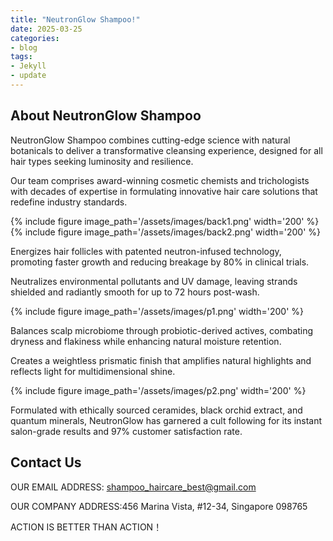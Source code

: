 ```yaml
---
title: "NeutronGlow Shampoo!"
date: 2025-03-25
categories:
- blog
tags:
- Jekyll
- update
---
```


## About NeutronGlow Shampoo

NeutronGlow Shampoo combines cutting-edge science with natural botanicals to deliver a transformative cleansing experience, designed for all hair types seeking luminosity and resilience.

Our team comprises award-winning cosmetic chemists and trichologists with decades of expertise in formulating innovative hair care solutions that redefine industry standards.

{% include figure image_path='/assets/images/back1.png' width='200' %}
{% include figure image_path='/assets/images/back2.png' width='200' %}

Energizes hair follicles with patented neutron-infused technology, promoting faster growth and reducing breakage by 80% in clinical trials.

Neutralizes environmental pollutants and UV damage, leaving strands shielded and radiantly smooth for up to 72 hours post-wash.

{% include figure image_path='/assets/images/p1.png' width='200' %}

Balances scalp microbiome through probiotic-derived actives, combating dryness and flakiness while enhancing natural moisture retention.

Creates a weightless prismatic finish that amplifies natural highlights and reflects light for multidimensional shine.

{% include figure image_path='/assets/images/p2.png' width='200' %}

Formulated with ethically sourced ceramides, black orchid extract, and quantum minerals, NeutronGlow has garnered a cult following for its instant salon-grade results and 97% customer satisfaction rate.

## Contact Us

OUR EMAIL ADDRESS: shampoo_haircare_best@gmail.com

OUR COMPANY ADDRESS:456 Marina Vista, #12-34, Singapore 098765

ACTION IS BETTER THAN ACTION！
